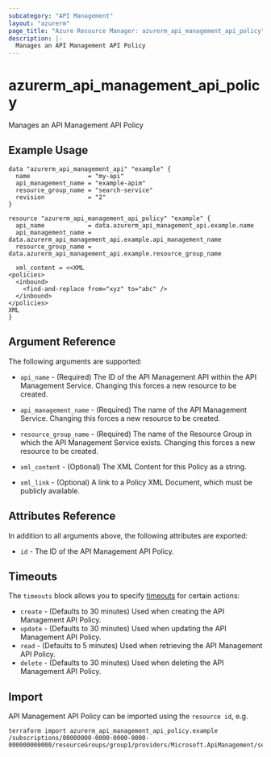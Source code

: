 ```yaml
---
subcategory: "API Management"
layout: "azurerm"
page_title: "Azure Resource Manager: azurerm_api_management_api_policy"
description: |-
  Manages an API Management API Policy
---
```


# azurerm_api_management_api_policy

Manages an API Management API Policy


## Example Usage

```hcl
data "azurerm_api_management_api" "example" {
  name                = "my-api"
  api_management_name = "example-apim"
  resource_group_name = "search-service"
  revision            = "2"
}

resource "azurerm_api_management_api_policy" "example" {
  api_name            = data.azurerm_api_management_api.example.name
  api_management_name = data.azurerm_api_management_api.example.api_management_name
  resource_group_name = data.azurerm_api_management_api.example.resource_group_name

  xml_content = <<XML
<policies>
  <inbound>
    <find-and-replace from="xyz" to="abc" />
  </inbound>
</policies>
XML
}
```


## Argument Reference

The following arguments are supported:

* `api_name` - (Required) The ID of the API Management API within the API Management Service. Changing this forces a new resource to be created.

* `api_management_name` - (Required) The name of the API Management Service. Changing this forces a new resource to be created.

* `resource_group_name` - (Required) The name of the Resource Group in which the API Management Service exists. Changing this forces a new resource to be created.

* `xml_content` - (Optional) The XML Content for this Policy as a string.

* `xml_link` - (Optional) A link to a Policy XML Document, which must be publicly available.

## Attributes Reference

In addition to all arguments above, the following attributes are exported:

* `id` - The ID of the API Management API Policy.

## Timeouts

The `timeouts` block allows you to specify [timeouts](https://www.terraform.io/docs/configuration/resources.html#timeouts) for certain actions:

* `create` - (Defaults to 30 minutes) Used when creating the API Management API Policy.
* `update` - (Defaults to 30 minutes) Used when updating the API Management API Policy.
* `read` - (Defaults to 5 minutes) Used when retrieving the API Management API Policy.
* `delete` - (Defaults to 30 minutes) Used when deleting the API Management API Policy.

## Import

API Management API Policy can be imported using the `resource id`, e.g.

```shell
terraform import azurerm_api_management_api_policy.example /subscriptions/00000000-0000-0000-0000-000000000000/resourceGroups/group1/providers/Microsoft.ApiManagement/service/service1/apis/exampleId/policies/policy
```
